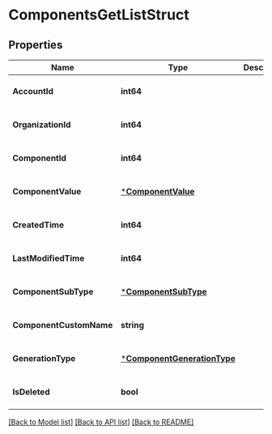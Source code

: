 # ComponentsGetListStruct

## Properties
Name | Type | Description | Notes
------------ | ------------- | ------------- | -------------
**AccountId** | **int64** |  | [optional] [default to null]
**OrganizationId** | **int64** |  | [optional] [default to null]
**ComponentId** | **int64** |  | [optional] [default to null]
**ComponentValue** | [***ComponentValue**](component_value.md) |  | [optional] [default to null]
**CreatedTime** | **int64** |  | [optional] [default to null]
**LastModifiedTime** | **int64** |  | [optional] [default to null]
**ComponentSubType** | [***ComponentSubType**](ComponentSubType.md) |  | [optional] [default to null]
**ComponentCustomName** | **string** |  | [optional] [default to null]
**GenerationType** | [***ComponentGenerationType**](ComponentGenerationType.md) |  | [optional] [default to null]
**IsDeleted** | **bool** |  | [optional] [default to null]

[[Back to Model list]](../README.md#documentation-for-models) [[Back to API list]](../README.md#documentation-for-api-endpoints) [[Back to README]](../README.md)


